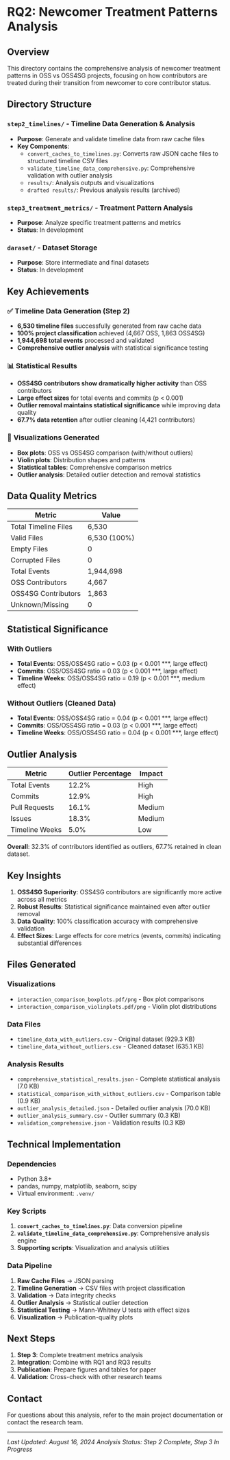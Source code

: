 # RQ2: Newcomer Treatment Patterns Analysis

## Overview
This directory contains the comprehensive analysis of newcomer treatment patterns in OSS vs OSS4SG projects, focusing on how contributors are treated during their transition from newcomer to core contributor status.

## Directory Structure

### `step2_timelines/` - Timeline Data Generation & Analysis
- **Purpose**: Generate and validate timeline data from raw cache files
- **Key Components**:
  - `convert_caches_to_timelines.py`: Converts raw JSON cache files to structured timeline CSV files
  - `validate_timeline_data_comprehensive.py`: Comprehensive validation with outlier analysis
  - `results/`: Analysis outputs and visualizations
  - `drafted results/`: Previous analysis results (archived)

### `step3_treatment_metrics/` - Treatment Pattern Analysis
- **Purpose**: Analyze specific treatment patterns and metrics
- **Status**: In development

### `daraset/` - Dataset Storage
- **Purpose**: Store intermediate and final datasets
- **Status**: In development

## Key Achievements

### ✅ **Timeline Data Generation (Step 2)**
- **6,530 timeline files** successfully generated from raw cache data
- **100% project classification** achieved (4,667 OSS, 1,863 OSS4SG)
- **1,944,698 total events** processed and validated
- **Comprehensive outlier analysis** with statistical significance testing

### 📊 **Statistical Results**
- **OSS4SG contributors show dramatically higher activity** than OSS contributors
- **Large effect sizes** for total events and commits (p < 0.001)
- **Outlier removal maintains statistical significance** while improving data quality
- **67.7% data retention** after outlier cleaning (4,421 contributors)

### 🎨 **Visualizations Generated**
- **Box plots**: OSS vs OSS4SG comparison (with/without outliers)
- **Violin plots**: Distribution shapes and patterns
- **Statistical tables**: Comprehensive comparison metrics
- **Outlier analysis**: Detailed outlier detection and removal statistics

## Data Quality Metrics

| Metric | Value |
|--------|-------|
| Total Timeline Files | 6,530 |
| Valid Files | 6,530 (100%) |
| Empty Files | 0 |
| Corrupted Files | 0 |
| Total Events | 1,944,698 |
| OSS Contributors | 4,667 |
| OSS4SG Contributors | 1,863 |
| Unknown/Missing | 0 |

## Statistical Significance

### With Outliers
- **Total Events**: OSS/OSS4SG ratio = 0.03 (p < 0.001 ***, large effect)
- **Commits**: OSS/OSS4SG ratio = 0.03 (p < 0.001 ***, large effect)
- **Timeline Weeks**: OSS/OSS4SG ratio = 0.19 (p < 0.001 ***, medium effect)

### Without Outliers (Cleaned Data)
- **Total Events**: OSS/OSS4SG ratio = 0.04 (p < 0.001 ***, large effect)
- **Commits**: OSS/OSS4SG ratio = 0.03 (p < 0.001 ***, large effect)
- **Timeline Weeks**: OSS/OSS4SG ratio = 0.04 (p < 0.001 ***, large effect)

## Outlier Analysis

| Metric | Outlier Percentage | Impact |
|--------|-------------------|---------|
| Total Events | 12.2% | High |
| Commits | 12.9% | High |
| Pull Requests | 16.1% | Medium |
| Issues | 18.3% | Medium |
| Timeline Weeks | 5.0% | Low |

**Overall**: 32.3% of contributors identified as outliers, 67.7% retained in clean dataset.

## Key Insights

1. **OSS4SG Superiority**: OSS4SG contributors are significantly more active across all metrics
2. **Robust Results**: Statistical significance maintained even after outlier removal
3. **Data Quality**: 100% classification accuracy with comprehensive validation
4. **Effect Sizes**: Large effects for core metrics (events, commits) indicating substantial differences

## Files Generated

### Visualizations
- `interaction_comparison_boxplots.pdf/png` - Box plot comparisons
- `interaction_comparison_violinplots.pdf/png` - Violin plot distributions

### Data Files
- `timeline_data_with_outliers.csv` - Original dataset (929.3 KB)
- `timeline_data_without_outliers.csv` - Cleaned dataset (635.1 KB)

### Analysis Results
- `comprehensive_statistical_results.json` - Complete statistical analysis (7.0 KB)
- `statistical_comparison_with_without_outliers.csv` - Comparison table (0.9 KB)
- `outlier_analysis_detailed.json` - Detailed outlier analysis (70.0 KB)
- `outlier_analysis_summary.csv` - Outlier summary (0.3 KB)
- `validation_comprehensive.json` - Validation results (0.3 KB)

## Technical Implementation

### Dependencies
- Python 3.8+
- pandas, numpy, matplotlib, seaborn, scipy
- Virtual environment: `.venv/`

### Key Scripts
1. **`convert_caches_to_timelines.py`**: Data conversion pipeline
2. **`validate_timeline_data_comprehensive.py`**: Comprehensive analysis engine
3. **Supporting scripts**: Visualization and analysis utilities

### Data Pipeline
1. **Raw Cache Files** → JSON parsing
2. **Timeline Generation** → CSV files with project classification
3. **Validation** → Data integrity checks
4. **Outlier Analysis** → Statistical outlier detection
5. **Statistical Testing** → Mann-Whitney U tests with effect sizes
6. **Visualization** → Publication-quality plots

## Next Steps

1. **Step 3**: Complete treatment metrics analysis
2. **Integration**: Combine with RQ1 and RQ3 results
3. **Publication**: Prepare figures and tables for paper
4. **Validation**: Cross-check with other research teams

## Contact

For questions about this analysis, refer to the main project documentation or contact the research team.

---
*Last Updated: August 16, 2024*
*Analysis Status: Step 2 Complete, Step 3 In Progress*


